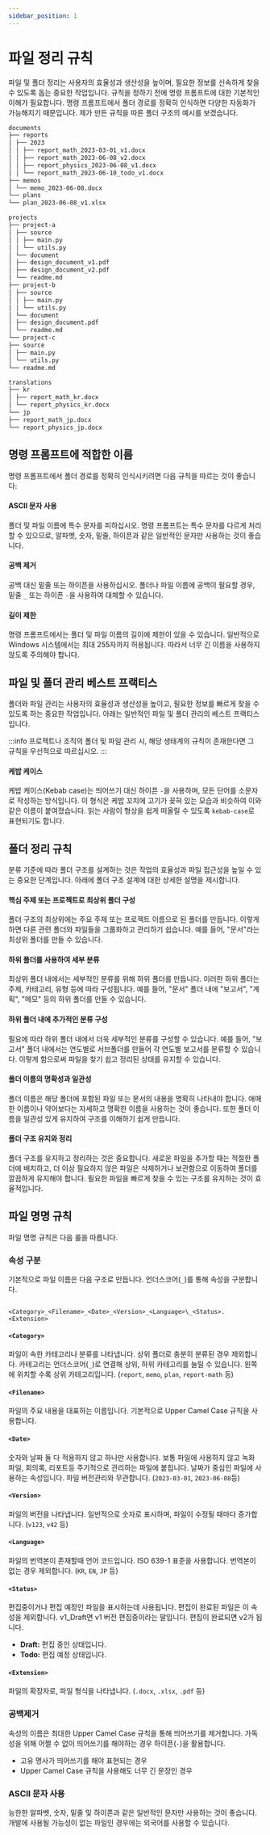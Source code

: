 ```yaml
---
sidebar_position: 1
---
```


# 파일 정리 규칙

파일 및 폴더 정리는 사용자의 효율성과 생산성을 높이며, 필요한 정보를 신속하게 찾을 수 있도록 돕는 중요한 작업입니다. 규칙을 정하기 전에 명령 프롬프트에 대한 기본적인 이해가 필요합니다. 명령 프롬프트에서 폴더 경로를 정확히 인식하면 다양한 자동화가 가능해지기 때문입니다. 제가 만든 규칙을 따른 폴더 구조의 예시를 보겠습니다.

```md
documents
├── reports
│ ├── 2023
│ │ ├── report_math_2023-03-01_v1.docx
│ │ ├── report_math_2023-06-08_v2.docx
│ │ ├── report_physics_2023-06-08_v1.docx
│ │ └── report_math_2023-06-10_todo_v1.docx
├── memos
│ └── memo_2023-06-08.docx
└── plans
└── plan_2023-06-08_v1.xlsx

projects
├── project-a
│ ├── source
│ │ ├── main.py
│ │ └── utils.py
│ └── document
│ ├── design_document_v1.pdf
│ ├── design_document_v2.pdf
│ └── readme.md
├── project-b
│ ├── source
│ │ ├── main.py
│ │ └── utils.py
│ └── document
│ ├── design_document.pdf
│ └── readme.md
└── project-c
├── source
│ ├── main.py
│ └── utils.py
└── readme.md

translations
├── kr
│ ├── report_math_kr.docx
│ └── report_physics_kr.docx
└── jp
├── report_math_jp.docx
└── report_physics_jp.docx
```

## 명령 프롬프트에 적합한 이름

명령 프롬프트에서 폴더 경로를 정확히 인식시키려면 다음 규칙을 따르는 것이 좋습니다:

#### **ASCII 문자 사용**

폴더 및 파일 이름에 특수 문자를 피하십시오. 명령 프롬프트는 특수 문자를 다르게 처리할 수 있으므로, 알파벳, 숫자, 밑줄, 하이픈과 같은 일반적인 문자만 사용하는 것이 좋습니다.

#### **공백 제거**

공백 대신 밑줄 또는 하이픈을 사용하십시오. 폴더나 파일 이름에 공백이 필요할 경우, 밑줄 `_` 또는 하이픈 `-`을 사용하여 대체할 수 있습니다.

#### **길이 제한**

명령 프롬프트에서는 폴더 및 파일 이름의 길이에 제한이 있을 수 있습니다. 일반적으로 Windows 시스템에서는 최대 255자까지 허용됩니다. 따라서 너무 긴 이름을 사용하지 않도록 주의해야 합니다.

## 파일 및 폴더 관리 베스트 프랙티스

폴더와 파일 관리는 사용자의 효율성과 생산성을 높이고, 필요한 정보를 빠르게 찾을 수 있도록 하는 중요한 작업입니다. 아래는 일반적인 파일 및 폴더 관리의 베스트 프랙티스입니다.

:::info
프로젝트나 조직의 폴더 및 파일 관리 시, 해당 생태계의 규칙이 존재한다면 그 규칙을 우선적으로 따르십시오.
:::

#### **케밥 케이스**

케밥 케이스(Kebab case)는 띄어쓰기 대신 하이픈 `-`을 사용하며, 모든 단어를 소문자로 작성하는 방식입니다. 이 형식은 케밥 꼬치에 고기가 꽂혀 있는 모습과 비슷하여 이와 같은 이름이 붙여졌습니다. 읽는 사람이 형상을 쉽게 떠올릴 수 있도록 `kebab-case`로 표현되기도 합니다.

## 폴더 정리 규칙

분류 기준에 따라 폴더 구조를 설계하는 것은 작업의 효율성과 파일 접근성을 높일 수 있는 중요한 단계입니다. 아래에 폴더 구조 설계에 대한 상세한 설명을 제시합니다.

#### **핵심 주제 또는 프로젝트로 최상위 폴더 구성**

폴더 구조의 최상위에는 주요 주제 또는 프로젝트 이름으로 된 폴더를 만듭니다. 이렇게 하면 다른 관련 폴더와 파일들을 그룹화하고 관리하기 쉽습니다. 예를 들어, "문서"라는 최상위 폴더를 만들 수 있습니다.

#### **하위 폴더를 사용하여 세부 분류**

최상위 폴더 내에서는 세부적인 분류를 위해 하위 폴더를 만듭니다. 이러한 하위 폴더는 주제, 카테고리, 유형 등에 따라 구성됩니다. 예를 들어, "문서" 폴더 내에 "보고서", "계획", "메모" 등의 하위 폴더를 만들 수 있습니다.

#### **하위 폴더 내에 추가적인 분류 구성**

필요에 따라 하위 폴더 내에서 더욱 세부적인 분류를 구성할 수 있습니다. 예를 들어, "보고서" 폴더 내에서는 연도별로 서브폴더를 만들어 각 연도별 보고서를 분류할 수 있습니다. 이렇게 함으로써 파일을 찾기 쉽고 정리된 상태를 유지할 수 있습니다.

#### **폴더 이름의 명확성과 일관성**

폴더 이름은 해당 폴더에 포함된 파일 또는 문서의 내용을 명확히 나타내야 합니다. 애매한 이름이나 약어보다는 자세하고 명확한 이름을 사용하는 것이 좋습니다. 또한 폴더 이름을 일관성 있게 유지하여 구조를 이해하기 쉽게 만듭니다.

#### **폴더 구조 유지와 정리**

폴더 구조를 유지하고 정리하는 것은 중요합니다. 새로운 파일을 추가할 때는 적절한 폴더에 배치하고, 더 이상 필요하지 않은 파일은 삭제하거나 보관함으로 이동하여 폴더를 깔끔하게 유지해야 합니다. 필요한 파일을 빠르게 찾을 수 있는 구조를 유지하는 것이 효율적입니다.

## 파일 명명 규칙

파일 명명 규칙은 다음 룰을 따릅니다.

### 속성 구분

기본적으로 파일 이름은 다음 구조로 만듭니다. 언더스코어(`_`)를 통해 속성을 구분합니다.

```

<Category>_<Filename>_<Date>_<Version>_<Language>\_<Status>.<Extension>

```

#### `<Category>`

파일이 속한 카테고리나 분류를 나타냅니다. 상위 폴더로 충분히 분류된 경우 제외합니다. 카테고리는 언더스코어(`_`)로 연결해 상위, 하위 카테고리를 늘릴 수 있습니다. 왼쪽에 위치할 수록 상위 카테고리입니다. (`report`, `memo`, `plan`, `report-math` 등)

#### `<Filename>`

파일의 주요 내용을 대표하는 이름입니다. 기본적으로 Upper Camel Case 규칙을 사용합니다.

#### `<Date>`

숫자와 날짜 둘 다 적용하지 않고 하나만 사용합니다. 보통 파일에 사용하지 않고 녹화 파일, 회의록, 리포트등 주기적으로 관리하는 파일에 붙힙니다. 날짜가 중심인 파일에 사용하는 속성입니다. 파일 버전관리와 무관합니다. (`2023-03-01`, `2023-06-08`등)

#### `<Version>`

파일의 버전을 나타냅니다. 일반적으로 숫자로 표시하며, 파일이 수정될 때마다 증가합니다. (`v123`, `v42` 등)

#### `<Language>`

파일의 번역본이 존재할때 언어 코드입니다. ISO 639-1 표준을 사용합니다. 번역본이 없는 경우 제외합니다. (`KR`, `EN`, `JP` 등)

#### `<Status>`

편집중이거나 편집 예정인 파일을 표시하는데 사용됩니다. 편집이 완료된 파일은 이 속성을 제외합니다. v1_Draft면 v1 버전 편집중이라는 말입니다. 편집이 완료되면 v2가 됩니다.

- **Draft:** 편집 중인 상태입니다.
- **Todo:** 편집 예정 상태입니다.

#### `<Extension>`

파일의 확장자로, 파일 형식을 나타냅니다. (`.docx`, `.xlsx`, `.pdf` 등)

### 공백제거

속성의 이름은 최대한 Upper Camel Case 규칙을 통해 띄어쓰기를 제거합니다. 가독성을 위해 어쩔 수 없이 띄어쓰기를 해야하는 경우 하이픈(`-`)을 활용합니다.

- 고유 명사가 띄어쓰기를 해야 표현되는 경우
- Upper Camel Case 규칙을 사용해도 너무 긴 문장인 경우

### ASCII 문자 사용

능한한 알파벳, 숫자, 밑줄 및 하이픈과 같은 일반적인 문자만 사용하는 것이 좋습니다. 개발에 사용될 가능성이 없는 파일인 경우에는 외국어를 사용할 수 있습니다.

